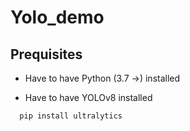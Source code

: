 # Yolo_demo

## Prequisites
- Have to have Python (3.7 ->) installed


- Have to have YOLOv8 installed
```
  pip install ultralytics
```

